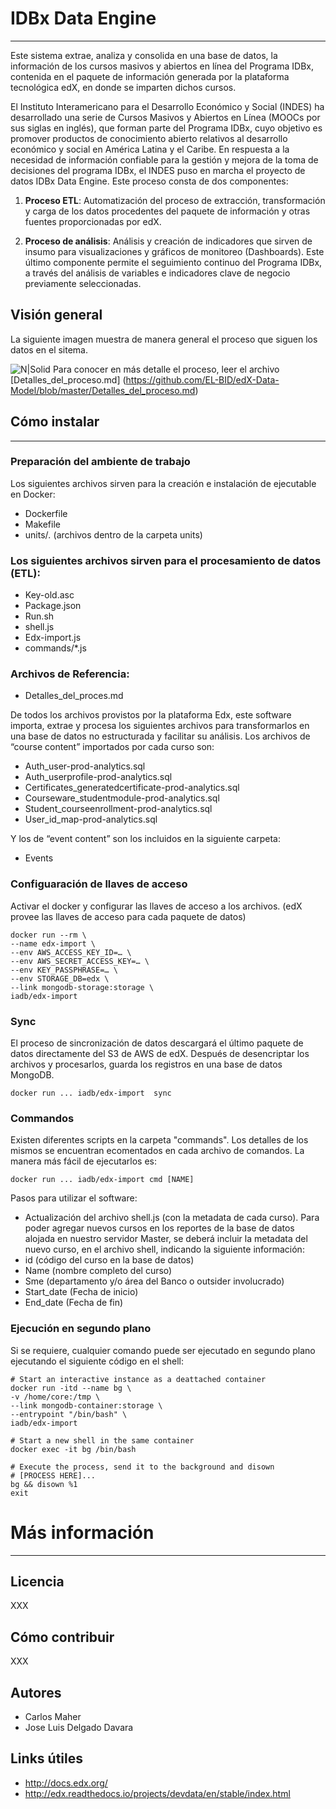 # IDBx Data Engine
---
Este sistema extrae, analiza y consolida en una base de datos, la información de los cursos masivos y abiertos en línea del Programa IDBx, contenida en el paquete de información generada por la plataforma tecnológica edX, en donde se imparten dichos cursos.

El Instituto Interamericano para el Desarrollo Económico y Social (INDES) ha desarrollado una serie de Cursos Masivos y Abiertos en Línea (MOOCs por sus siglas en inglés), que forman parte del Programa IDBx, cuyo objetivo es promover productos de conocimiento abierto relativos al desarrollo económico y social en América Latina y el Caribe. En respuesta a la necesidad de información confiable para la gestión y mejora de la toma de decisiones del programa IDBx, el INDES puso en marcha el proyecto de datos IDBx Data Engine.
Este proceso consta de dos componentes:

1. **Proceso ETL**: Automatización del proceso de extracción, transformación y carga de los datos procedentes del paquete de información y otras fuentes proporcionadas por edX.

2. **Proceso de análisis**: Análisis y creación de indicadores que sirven de insumo para visualizaciones y gráficos de monitoreo (Dashboards). Este último componente permite el seguimiento continuo del Programa IDBx, a través del análisis de variables e indicadores clave de negocio previamente seleccionadas.

## Visión general
La siguiente imagen muestra de manera general el proceso que siguen los datos en el sitema.

![N|Solid](https://cloud.githubusercontent.com/assets/9949001/24005651/02fc1856-0a40-11e7-8d5d-c7cbbf55f5da.png)
Para conocer en más detalle el proceso, leer el archivo [Detalles_del_proceso.md] (https://github.com/EL-BID/edX-Data-Model/blob/master/Detalles_del_proceso.md)
## Cómo instalar
---
### Preparación del ambiente de trabajo
Los siguientes archivos sirven para la creación e instalación de ejecutable en Docker:
-	Dockerfile
-	Makefile
-	units/*.* (archivos dentro de la carpeta units)

### Los siguientes archivos sirven para el procesamiento de datos (ETL):
-	Key-old.asc
-	Package.json
-	Run.sh
-	shell.js
-	Edx-import.js
-	commands/*.js
### Archivos de Referencia:
- Detalles_del_proces.md

De todos los archivos provistos por la plataforma Edx, este software importa, extrae y procesa los siguientes archivos para transformarlos en una base de datos no estructurada y facilitar su análisis. 
Los archivos de “course content” importados por cada curso son:
-	Auth_user-prod-analytics.sql
-	Auth_userprofile-prod-analytics.sql
-	Certificates_generatedcertificate-prod-analytics.sql
-	Courseware_studentmodule-prod-analytics.sql
-	Student_courseenrollment-prod-analytics.sql
-	User_id_map-prod-analytics.sql

Y los de “event content” son los incluidos en la siguiente carpeta:
-	Events

### Configuaración de llaves de acceso
Activar el docker y configurar las llaves de acceso a los archivos. (edX provee las llaves de acceso para cada paquete de datos)

```shell
docker run --rm \
--name edx-import \
--env AWS_ACCESS_KEY_ID=… \
--env AWS_SECRET_ACCESS_KEY=… \
--env KEY_PASSPHRASE=… \
--env STORAGE_DB=edx \
--link mongodb-storage:storage \
iadb/edx-import
```

### Sync
El proceso de sincronización de datos descargará el último paquete de datos directamente del S3 de AWS de edX. Después de  desencriptar los archivos y procesarlos, guarda los registros en una base de datos MongoDB.
```shell
docker run ... iadb/edx-import  sync
```

### Commandos
Existen diferentes scripts en la carpeta "commands". Los detalles de los mismos se encuentran ecomentados en cada archivo de comandos. La manera más fácil de ejecutarlos es:
```shell
docker run ... iadb/edx-import cmd [NAME]
```

Pasos para utilizar el software:
-	Actualización del archivo shell.js (con la metadata de cada curso).
Para poder agregar nuevos cursos en los reportes de la base de datos alojada en nuestro servidor Master, se deberá incluir la metadata del nuevo curso, en el archivo shell, indicando la siguiente información:
-	id (código del curso en la base de datos)
-	Name (nombre completo del curso)
-	Sme (departamento y/o área del Banco o outsider involucrado)
-	Start_date (Fecha de inicio)
-	End_date (Fecha de fin)

### Ejecución en segundo plano
Si se requiere, cualquier comando puede ser ejecutado en segundo plano ejecutando el siguiente código en el shell:
```shell
# Start an interactive instance as a deattached container
docker run -itd --name bg \
-v /home/core:/tmp \
--link mongodb-container:storage \
--entrypoint "/bin/bash" \
iadb/edx-import

# Start a new shell in the same container
docker exec -it bg /bin/bash

# Execute the process, send it to the background and disown
# [PROCESS HERE]...
bg && disown %1
exit
```
# Más información
----
## Licencia
XXX
## Cómo contribuir
XXX
## Autores
- Carlos Maher
- Jose Luis Delgado Davara

## Links útiles
- http://docs.edx.org/
- http://edx.readthedocs.io/projects/devdata/en/stable/index.html

